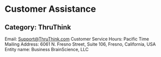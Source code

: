 # Customer Assistance
## Category: ThruThink

Email: Support@ThruThink.com
Customer Service Hours: Pacific Time
Mailing Address: 6061 N. Fresno Street, Suite 106, Fresno, California, USA
Entity name: Business BrainScience, LLC
